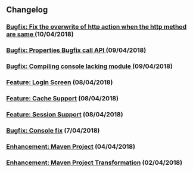 ## Changelog

### [Bugfix: Fix the overwrite of http action when the http method are same ](https://github.com/acalvoa/earlgrey/pull/32) (10/04/2018)
### [Bugfix: Properties Bugfix call API ](https://github.com/acalvoa/earlgrey/pull/28) (09/04/2018)
### [Bugfix: Compiling console lacking module ](https://github.com/acalvoa/earlgrey/pull/26) (09/04/2018)
### [Feature: Login Screen](https://github.com/acalvoa/earlgrey/pull/17) (08/04/2018)
### [Feature: Cache Support](https://github.com/acalvoa/earlgrey/pull/15) (08/04/2018)
### [Feature: Session Support](https://github.com/acalvoa/earlgrey/pull/14) (08/04/2018)
### [Bugfix: Console fix](https://github.com/acalvoa/earlgrey/pull/12) (7/04/2018)
### [Enhancement: Maven Project](https://github.com/acalvoa/earlgrey/pull/4) (04/04/2018)
### [Enhancement: Maven Project Transformation](https://github.com/acalvoa/earlgrey/pull/3) (02/04/2018)
